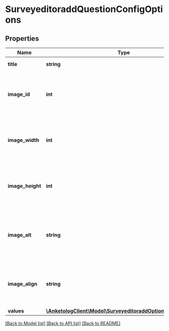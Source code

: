 # SurveyeditoraddQuestionConfigOptions

## Properties
Name | Type | Description | Notes
------------ | ------------- | ------------- | -------------
**title** | **string** | Текст варианта | [optional] 
**image_id** | **int** | ID изображения  Для вопросов:  * &#x60;select&#x60; * &#x60;multiselect&#x60; * &#x60;matrix&#x60; * &#x60;matrix3d&#x60; | [optional] 
**image_width** | **int** | Ширина изображения  Для вопросов:  * &#x60;select&#x60; * &#x60;multiselect&#x60; * &#x60;matrix&#x60; * &#x60;matrix3d&#x60; | [optional] 
**image_height** | **int** | Высота изображения  Для вопросов:  * &#x60;select&#x60; * &#x60;multiselect&#x60; * &#x60;matrix&#x60; * &#x60;matrix3d&#x60; | [optional] 
**image_alt** | **string** | Подпись к изображению изображения  Для вопросов:  * &#x60;select&#x60; * &#x60;multiselect&#x60; * &#x60;matrix&#x60; * &#x60;matrix3d&#x60; | [optional] 
**image_align** | **string** | Выравнивание изображения  Для вопросов:  * &#x60;select&#x60; * &#x60;multiselect&#x60; * &#x60;matrix&#x60; * &#x60;matrix3d&#x60; | [optional] 
**values** | [**\AnketologClient\Model\SurveyeditoraddOptionConfigValues[]**](SurveyeditoraddOptionConfigValues.md) |  | [optional] 

[[Back to Model list]](../README.md#documentation-for-models) [[Back to API list]](../README.md#documentation-for-api-endpoints) [[Back to README]](../README.md)


